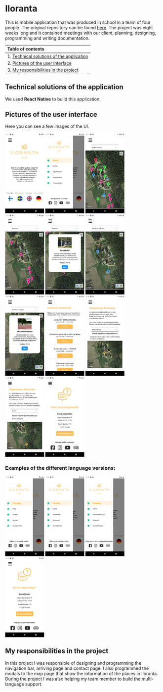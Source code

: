 # Iloranta

This is mobile application that was produced in school in a team of four people. The original repository can be found [here](https://github.com/JuliaIkaheimo/Iloranta).
The project was eight weeks long and it contained meetings with our client, planning, designing, programming and writing documentation.

|Table of contents|
|:------------- |
|1. [Technical solutions of the application](#Technical-solutions-of-the-application)|
|2. [Pictures of the user interface](#Pictures-of-the-user-interface)|
|3. [My responsibilities in the project](#My-responsibilities-in-the-project)|

## Technical solutions of the application
We used **React Native** to build this application.

## Pictures of the user interface
Here you can see a few images of the UI.

<img src="documentation/image1.png" width="25%" height="25%"> <img src="documentation/image2.png" width="25%" height="25%"> <img src="documentation/image3.png" width="25%" height="25%">
<img src="documentation/image4.png" width="25%" height="25%"> <img src="documentation/image5.png" width="25%" height="25%"> <img src="documentation/image15.png" width="25%" height="25%"> 
<img src="documentation/image14.png" width="25%" height="25%"> <img src="documentation/image6.png" width="25%" height="25%"> <img src="documentation/image7.png" width="25%" height="25%"> 
<img src="documentation/image8.png" width="25%" height="25%"> <img src="documentation/image9.png" width="25%" height="25%">

### Examples of the different language versions:
<img src="documentation/image10.png" width="25%" height="25%"> <img src="documentation/image11.png" width="25%" height="25%"> <img src="documentation/image13.png" width="25%" height="25%"> <img src="documentation/image12.png" width="25%" height="25%">

## My responsibilities in the project
In this project I was responsible of designing and programming the navigation bar, arriving page and contact page. I also programmed the modals to the map page that show the information of the places in Iloranta. During the project I was also helping my team member to build the multi-language support.
